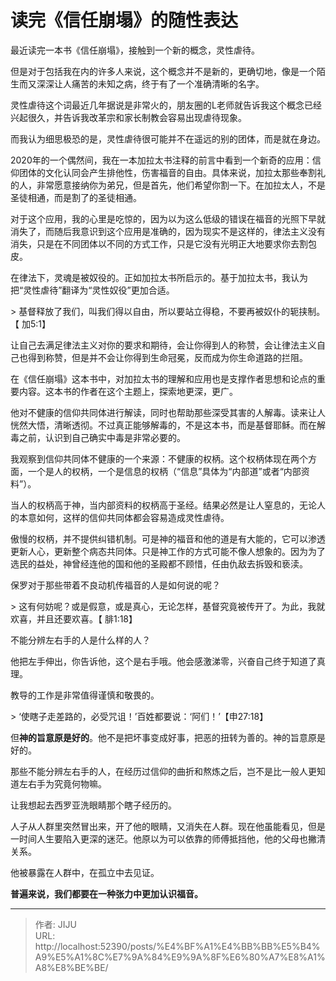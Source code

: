 # 读完《信任崩塌》的随性表达


最近读完一本书《信任崩塌》，接触到一个新的概念，灵性虐待。

但是对于包括我在内的许多人来说，这个概念并不是新的，更确切地，像是一个陌生而又深深让人痛苦的未知之病，终于有了一个准确清晰的名字。

灵性虐待这个词最近几年据说是非常火的，朋友圈的L老师就告诉我这个概念已经兴起很久，并告诉我改革宗和家长制教会容易出现虐待现象。

而我认为细思极恐的是，灵性虐待很可能并不在遥远的别的团体，而是就在身边。

2020年的一个偶然间，我在一本加拉太书注释的前言中看到一个新奇的应用：信仰团体的文化认同会产生排他性，伤害福音的自由。具体来说，加拉太那些奉割礼的人，非常愿意接纳你为弟兄，但是首先，他们希望你割一下。在加拉太人，不是圣徒相通，而是割了的圣徒相通。

对于这个应用，我的心里是吃惊的，因为以为这么低级的错误在福音的光照下早就消失了，而随后我意识到这个应用是准确的，因为现实不是这样的，律法主义没有消失，只是在不同团体以不同的方式工作，只是它没有光明正大地要求你去割包皮。

在律法下，灵魂是被奴役的。正如加拉太书所启示的。基于加拉太书，我认为把“灵性虐待”翻译为“灵性奴役”更加合适。

&gt; 基督释放了我们，叫我们得以自由，所以要站立得稳，不要再被奴仆的轭挟制。【 加5:1】

让自己去满足律法主义对你的要求和期待，会让你得到人的称赞，会让律法主义自己也得到称赞，但是并不会让你得到生命冠冕，反而成为你生命道路的拦阻。

在《信任崩塌》这本书中，对加拉太书的理解和应用也是支撑作者思想和论点的重要内容。这本书的作者在这个主题上，探索地更深，更广。

他对不健康的信仰共同体进行解读，同时也帮助那些深受其害的人解毒。读来让人恍然大悟，清晰透彻。不过真正能够解毒的，不是这本书，而是基督耶稣。而在解毒之前，认识到自己确实中毒是非常必要的。

我观察到信仰共同体不健康的一个来源：不健康的权柄。这个权柄体现在两个方面，一个是人的权柄，一个是信息的权柄（“信息”具体为“内部道”或者“内部资料”）。

当人的权柄高于神，当内部资料的权柄高于圣经。结果必然是让人窒息的，无论人的本意如何，这样的信仰共同体都会容易造成灵性虐待。

傲慢的权柄，并不提供纠错机制。可是神的福音和他的道是有大能的，它可以渗透更新人心，更新整个病态共同体。只是神工作的方式可能不像人想象的。因为为了选民的益处，神曾经连他的国和他的圣殿都不顾惜，任由仇敌去拆毁和亵渎。

保罗对于那些带着不良动机传福音的人是如何说的呢？

&gt; 这有何妨呢？或是假意，或是真心，无论怎样，基督究竟被传开了。为此，我就欢喜，并且还要欢喜。【 腓1:18】

不能分辨左右手的人是什么样的人？

他把左手伸出，你告诉他，这个是右手哦。他会感激涕零，兴奋自己终于知道了真理。

教导的工作是非常值得谨慎和敬畏的。

&gt; ‘使瞎子走差路的，必受咒诅！’百姓都要说：‘阿们！’【申27:18】

但**神的旨意原是好的**。他不是把坏事变成好事，把恶的扭转为善的。神的旨意原是好的。

那些不能分辨左右手的人，在经历过信仰的曲折和熬炼之后，岂不是比一般人更知道左右手为究竟何物嘛。

让我想起去西罗亚洗眼睛那个瞎子经历的。

人子从人群里突然冒出来，开了他的眼睛，又消失在人群。现在他虽能看见，但是一时间人生要陷入更深的迷茫。他原以为可以依靠的师傅抵挡他，他的父母也撇清关系。

他被暴露在人群中，在孤立中去见证。

**普遍来说，我们都要在一种张力中更加认识福音。**



---

> 作者: JIJU  
> URL: http://localhost:52390/posts/%E4%BF%A1%E4%BB%BB%E5%B4%A9%E5%A1%8C%E7%9A%84%E9%9A%8F%E6%80%A7%E8%A1%A8%E8%BE%BE/  

